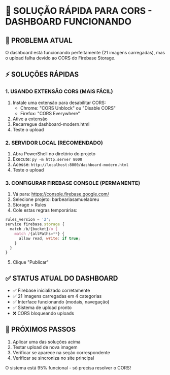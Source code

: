 # 🚀 SOLUÇÃO RÁPIDA PARA CORS - DASHBOARD FUNCIONANDO

## 🎯 PROBLEMA ATUAL
O dashboard está funcionando perfeitamente (21 imagens carregadas), mas o upload falha devido ao CORS do Firebase Storage.

## ⚡ SOLUÇÕES RÁPIDAS

### 1. USANDO EXTENSÃO CORS (MAIS FÁCIL)
1. Instale uma extensão para desabilitar CORS:
   - Chrome: "CORS Unblock" ou "Disable CORS"
   - Firefox: "CORS Everywhere"
2. Ative a extensão
3. Recarregue dashboard-modern.html
4. Teste o upload

### 2. SERVIDOR LOCAL (RECOMENDADO)
1. Abra PowerShell no diretório do projeto
2. Execute: `py -m http.server 8000`
3. Acesse: `http://localhost:8000/dashboard-modern.html`
4. Teste o upload

### 3. CONFIGURAR FIREBASE CONSOLE (PERMANENTE)
1. Vá para: https://console.firebase.google.com/
2. Selecione projeto: barbeariasamuelabreu
3. Storage > Rules
4. Cole estas regras temporárias:

```javascript
rules_version = '2';
service firebase.storage {
  match /b/{bucket}/o {
    match /{allPaths=**} {
      allow read, write: if true;
    }
  }
}
```

5. Clique "Publicar"

## ✅ STATUS ATUAL DO DASHBOARD
- ✅ Firebase inicializado corretamente
- ✅ 21 imagens carregadas em 4 categorias
- ✅ Interface funcionando (modais, navegação)
- ✅ Sistema de upload pronto
- ❌ CORS bloqueando uploads

## 🎯 PRÓXIMOS PASSOS
1. Aplicar uma das soluções acima
2. Testar upload de nova imagem
3. Verificar se aparece na seção correspondente
4. Verificar se sincroniza no site principal

O sistema está 95% funcional - só precisa resolver o CORS!